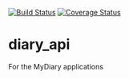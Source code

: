[![Build Status](https://travis-ci.org/runor-thoughtstudio/diary_api.svg?branch=master)](https://travis-ci.org/runor-thoughtstudio/diary_api) [![Coverage Status](https://coveralls.io/repos/github/runor-thoughtstudio/diary_api/badge.svg?branch=master)](https://coveralls.io/github/runor-thoughtstudio/diary_api?branch=master)

# diary_api
For the MyDiary applications

